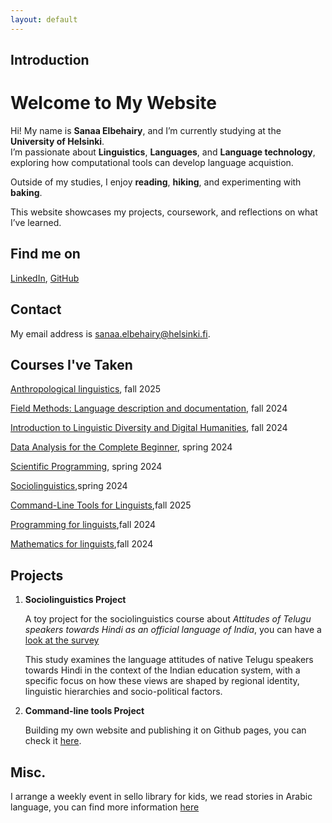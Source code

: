 ```yaml
---
layout: default
---
```


## Introduction

# Welcome to My Website

Hi! My name is **Sanaa Elbehairy**, and I’m currently studying at the **University of Helsinki**.  
I’m passionate about **Linguistics**, **Languages**, and **Language technology**,  exploring how computational tools can develop language acquistion.  

Outside of my studies, I enjoy **reading**, **hiking**, and experimenting with **baking**.  

This website showcases my projects, coursework, and reflections on what I’ve learned.


## Find me on

[LinkedIn](https://www.linkedin.com/in/sanaa-wahid-89445656/), [GitHub](https://github.com/Elbehair)

## Contact

My email address is sanaa.elbehairy@helsinki.fi. 

## Courses I've Taken

[Anthropological linguistics](https://studies.helsinki.fi/courses/course-implementation/hy-opt-cur-2526-7243d4c7-b350-45af-a4b1-6ea9a041b1a5/LDA-L311), fall 2025

[Field Methods: Language description and documentation](https://studies.helsinki.fi/courses/course-implementation/hy-opt-cur-2526-0cbb79a6-9368-45e9-8b15-9b1bda7cebce/LDA-L315), fall 2024

[Introduction to Linguistic Diversity and Digital Humanities](https://studies.helsinki.fi/courses/course-implementation/hy-opt-cur-2526-9df97501-21e6-4b8d-9de4-e91303f2ff71/LDA-301), fall 2024

[Data Analysis for the Complete Beginner](https://studies.helsinki.fi/courses/course-implementation/hy-opt-cur-2425-99ef604a-e3dc-49f1-b05b-8d95e8807cfe/LDA-H511), spring 2024

[Scientific Programming](https://studies.helsinki.fi/courses/course-implementation/hy-opt-cur-2425-ddb83483-3b99-478e-bb49-d209660a572c/LDA-C303), spring 2024

[Sociolinguistics](https://studies.helsinki.fi/courses/course-implementation/hy-opt-cur-2425-7404bbaf-0333-4da4-ad88-b967d8f7f354/LDA-L309),spring 2024

[Command-Line Tools for Linguists](https://studies.helsinki.fi/courses/course-implementation/hy-opt-cur-2526-261401a1-c550-4436-91b9-7edf4a1a3b57/KIK-LG221),fall 2025

[Programming for linguists](https://studies.helsinki.fi/courses/course-implementation/hy-opt-cur-2425-2b1a1c0f-9701-4397-9e19-ab80b0c87af4/KIK-LG208),fall 2024

[Mathematics for linguists](https://studies.helsinki.fi/courses/course-implementation/hy-opt-cur-2425-e7622986-09b2-4dee-a67e-ceec2009389d/KIK-LG209),fall 2024


## Projects

1. **Sociolinguistics Project**

     A toy project for the sociolinguistics course about _Attitudes of Telugu speakers towards Hindi as an official language 
of India_, you can have a [look at the survey](https://redcap.helsinki.fi/redcap/surveys/?s=W4PNYCTLDPXXYW7R)  

     This study examines the language attitudes of native Telugu speakers towards Hindi in the context of the Indian education system, with a specific focus on how these views are  shaped by regional identity, linguistic hierarchies and socio-political factors.

2. **Command-line tools Project** 

    Building my own website and publishing it on Github pages, you can check it [here](https://elbehair.github.io/).


## Misc. 

  I arrange a weekly event in sello library for kids, we read stories in Arabic language, you can find more information [here](https://helmet.finna.fi/FeedContent/LinkedEvents?id=espoo_le:aglrbjahai) 

